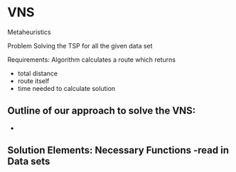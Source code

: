 # VNS
Metaheuristics

Problem
Solving the TSP for all the given data set

Requirements:
Algorithm calculates a route which returns
- total distance
- route itself
- time needed to calculate solution



Outline of our approach to solve the VNS:
- 
- 

Solution Elements:
Necessary Functions
-read in Data sets
-
